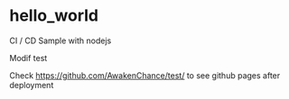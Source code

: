 # hello_world
CI / CD Sample with nodejs
         
Modif test

Check https://github.com/AwakenChance/test/ to see github pages after deployment
